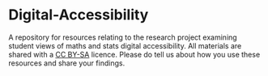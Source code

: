 # Digital-Accessibility
A repository for resources relating to the research project examining student views of maths and stats digital accessibility. All materials are shared with a [CC BY-SA](https://creativecommons.org/licenses/by-sa/4.0/) licence. Please do tell us about how you use these resources and share your findings.

